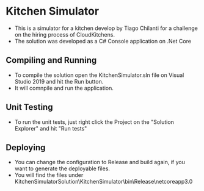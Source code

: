 # Kitchen Simulator

* This is a simulator for a kitchen develop by Tiago Chilanti for a challenge on the hiring process of CloudKitchens.
* The solution was developed as a C# Console application on .Net Core

## Compiling and Running

 * To compile the solution open the KitchenSimulator.sln file on Visual Studio 2019 and hit the Run button.
 * It will comnpile and run the application.

## Unit Testing

* To run the unit tests, just right click the Project on the "Solution Explorer" and hit "Run tests"

## Deploying

 * You can change the configuration to Release and build again, if you want to generate the deployable files.
 * You will find the files under KitchenSimulatorSolution\KitchenSimulator\bin\Release\netcoreapp3.0

